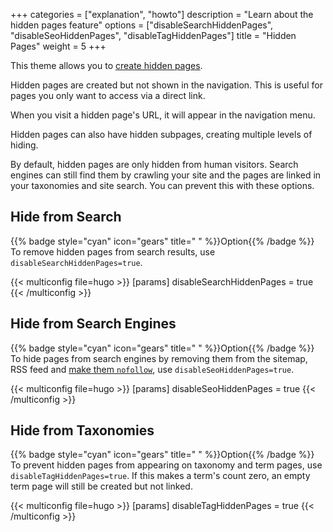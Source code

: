 +++
categories = ["explanation", "howto"]
description = "Learn about the hidden pages feature"
options = ["disableSearchHiddenPages", "disableSeoHiddenPages", "disableTagHiddenPages"]
title = "Hidden Pages"
weight = 5
+++

This theme allows you to [create hidden pages](authoring/meta#hidden).

Hidden pages are created but not shown in the navigation. This is useful for pages you only want to access via a direct link.

When you visit a hidden page's URL, it will appear in the navigation menu.

Hidden pages can also have hidden subpages, creating multiple levels of hiding.

By default, hidden pages are only hidden from human visitors. Search engines can still find them by crawling your site and the pages are linked in your taxonomies and site search. You can prevent this with these options.

## Hide from Search

{{% badge style="cyan" icon="gears" title=" " %}}Option{{% /badge %}} To remove hidden pages from search results, use `disableSearchHiddenPages=true`.

{{< multiconfig file=hugo >}}
[params]
  disableSearchHiddenPages = true
{{< /multiconfig >}}

## Hide from Search Engines

{{% badge style="cyan" icon="gears" title=" " %}}Option{{% /badge %}} To hide pages from search engines by removing them from the sitemap, RSS feed and [make them `nofollow`](https://developers.google.com/search/docs/crawling-indexing/robots-meta-tag#directives), use `disableSeoHiddenPages=true`.

{{< multiconfig file=hugo >}}
[params]
  disableSeoHiddenPages = true
{{< /multiconfig >}}

## Hide from Taxonomies

{{% badge style="cyan" icon="gears" title=" " %}}Option{{% /badge %}} To prevent hidden pages from appearing on taxonomy and term pages, use `disableTagHiddenPages=true`. If this makes a term's count zero, an empty term page will still be created but not linked.

{{< multiconfig file=hugo >}}
[params]
  disableTagHiddenPages = true
{{< /multiconfig >}}
